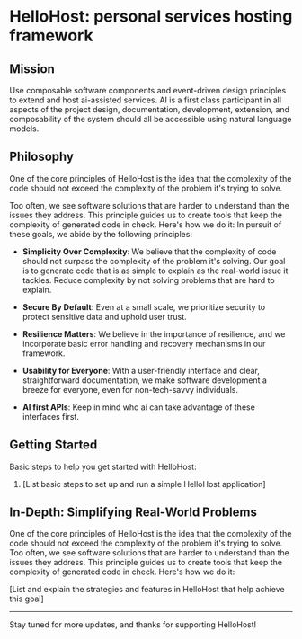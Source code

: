 # HelloHost: personal services hosting framework
## Mission
Use composable software components and event-driven design principles to extend and host ai-assisted services. AI is a first class participant in all aspects of the project design, documentation, development, extension, and composability of the system should all be accessible using natural language models.

## Philosophy
One of the core principles of HelloHost is the idea that the complexity of the code should not exceed the complexity of the problem it's trying to solve. 

Too often, we see software solutions that are harder to understand than the issues they address. This principle guides us to create tools that keep the complexity of generated code in check. Here's how we do it:
In pursuit of these goals, we abide by the following principles:

- **Simplicity Over Complexity**: We believe that the complexity of code should not surpass the complexity of the problem it's solving. Our goal is to generate code that is as simple to explain as the real-world issue it tackles. Reduce complexity by not solving problems that are hard to explain.

- **Secure By Default**: Even at a small scale, we prioritize security to protect sensitive data and uphold user trust.

- **Resilience Matters**: We believe in the importance of resilience, and we incorporate basic error handling and recovery mechanisms in our framework.

- **Usability for Everyone**: With a user-friendly interface and clear, straightforward documentation, we make software development a breeze for everyone, even for non-tech-savvy individuals.

- **AI first APIs**: Keep in mind who ai can take advantage of these interfaces first.

## Getting Started

Basic steps to help you get started with HelloHost:

1. [List basic steps to set up and run a simple HelloHost application]


## In-Depth: Simplifying Real-World Problems 

One of the core principles of HelloHost is the idea that the complexity of the code should not exceed the complexity of the problem it's trying to solve. Too often, we see software solutions that are harder to understand than the issues they address. This principle guides us to create tools that keep the complexity of generated code in check. Here's how we do it:

[List and explain the strategies and features in HelloHost that help achieve this goal]

---

Stay tuned for more updates, and thanks for supporting HelloHost!
